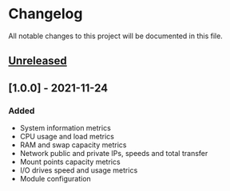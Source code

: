 # Changelog
All notable changes to this project will be documented in this file.

## [Unreleased]

## [1.0.0] - 2021-11-24
### Added
- System information metrics
- CPU usage and load metrics
- RAM and swap capacity metrics
- Network public and private IPs, speeds and total transfer
- Mount points capacity metrics
- I/O drives speed and usage metrics
- Module configuration

[Unreleased]: https://github.com/thinger-io/monitoring-client/HEAD



